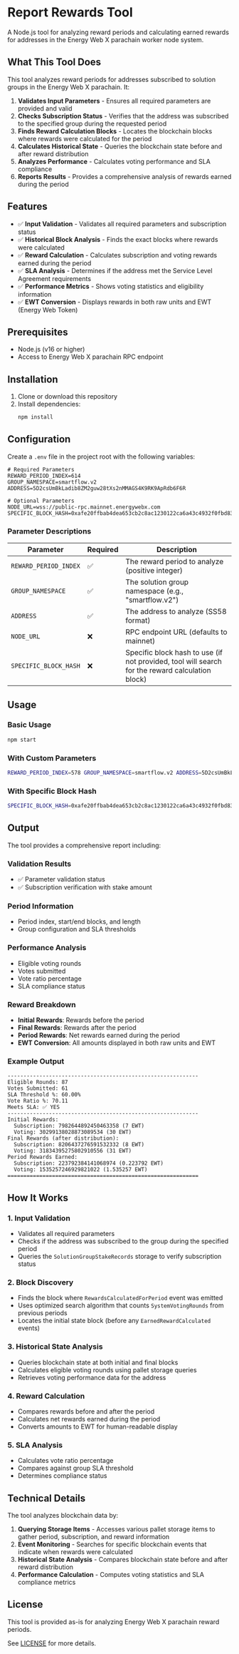 # Report Rewards Tool

A Node.js tool for analyzing reward periods and calculating earned rewards for addresses in the Energy Web X parachain worker node system.

## What This Tool Does

This tool analyzes reward periods for addresses subscribed to solution groups in the Energy Web X parachain. It:

1. **Validates Input Parameters** - Ensures all required parameters are provided and valid
2. **Checks Subscription Status** - Verifies that the address was subscribed to the specified group during the requested period
3. **Finds Reward Calculation Blocks** - Locates the blockchain blocks where rewards were calculated for the period
4. **Calculates Historical State** - Queries the blockchain state before and after reward distribution
5. **Analyzes Performance** - Calculates voting performance and SLA compliance
6. **Reports Results** - Provides a comprehensive analysis of rewards earned during the period

## Features

- ✅ **Input Validation** - Validates all required parameters and subscription status
- ✅ **Historical Block Analysis** - Finds the exact blocks where rewards were calculated
- ✅ **Reward Calculation** - Calculates subscription and voting rewards earned during the period
- ✅ **SLA Analysis** - Determines if the address met the Service Level Agreement requirements
- ✅ **Performance Metrics** - Shows voting statistics and eligibility information
- ✅ **EWT Conversion** - Displays rewards in both raw units and EWT (Energy Web Token)

## Prerequisites

- Node.js (v16 or higher)
- Access to Energy Web X parachain RPC endpoint

## Installation

1. Clone or download this repository
2. Install dependencies:
   ```bash
   npm install
   ```

## Configuration

Create a `.env` file in the project root with the following variables:

```env
# Required Parameters
REWARD_PERIOD_INDEX=614
GROUP_NAMESPACE=smartflow.v2
ADDRESS=5D2csUmBkLadib8ZM2guw28tXs2nMMAGS4K9RK9ApRdb6F6R

# Optional Parameters
NODE_URL=wss://public-rpc.mainnet.energywebx.com
SPECIFIC_BLOCK_HASH=0xafe20ffbab4dea653cb2c8ac1230122ca6a43c4932f0fbd83214230ec3db1326
```

### Parameter Descriptions

| Parameter             | Required | Description                                                                                     |
| --------------------- | -------- | ----------------------------------------------------------------------------------------------- |
| `REWARD_PERIOD_INDEX` | ✅       | The reward period to analyze (positive integer)                                                 |
| `GROUP_NAMESPACE`     | ✅       | The solution group namespace (e.g., "smartflow.v2")                                             |
| `ADDRESS`             | ✅       | The address to analyze (SS58 format)                                                            |
| `NODE_URL`            | ❌       | RPC endpoint URL (defaults to mainnet)                                                          |
| `SPECIFIC_BLOCK_HASH` | ❌       | Specific block hash to use (if not provided, tool will search for the reward calculation block) |

## Usage

### Basic Usage

```bash
npm start
```

### With Custom Parameters

```bash
REWARD_PERIOD_INDEX=578 GROUP_NAMESPACE=smartflow.v2 ADDRESS=5D2csUmBkLadib8ZM2guw28tXs2nMMAGS4K9RK9ApRdb6F6R npm start
```

### With Specific Block Hash

```bash
SPECIFIC_BLOCK_HASH=0xafe20ffbab4dea653cb2c8ac1230122ca6a43c4932f0fbd83214230ec3db1326 npm start
```

## Output

The tool provides a comprehensive report including:

### Validation Results

- ✅ Parameter validation status
- ✅ Subscription verification with stake amount

### Period Information

- Period index, start/end blocks, and length
- Group configuration and SLA thresholds

### Performance Analysis

- Eligible voting rounds
- Votes submitted
- Vote ratio percentage
- SLA compliance status

### Reward Breakdown

- **Initial Rewards**: Rewards before the period
- **Final Rewards**: Rewards after the period
- **Period Rewards**: Net rewards earned during the period
- **EWT Conversion**: All amounts displayed in both raw units and EWT

### Example Output

```
------------------------------------------------------------
Eligible Rounds: 87
Votes Submitted: 61
SLA Threshold %: 60.00%
Vote Ratio %: 70.11
Meets SLA: ✅ YES
------------------------------------------------------------
Initial Rewards:
  Subscription: 7982644892450463358 (7 EWT)
  Voting: 30299138028873089534 (30 EWT)
Final Rewards (after distribution):
  Subscription: 8206437276591532332 (8 EWT)
  Voting: 31834395275802910556 (31 EWT)
Period Rewards Earned:
  Subscription: 223792384141068974 (0.223792 EWT)
  Voting: 1535257246929821022 (1.535257 EWT)
============================================================
```

## How It Works

### 1. Input Validation

- Validates all required parameters
- Checks if the address was subscribed to the group during the specified period
- Queries the `SolutionGroupStakeRecords` storage to verify subscription status

### 2. Block Discovery

- Finds the block where `RewardsCalculatedForPeriod` event was emitted
- Uses optimized search algorithm that counts `SystemVotingRounds` from previous periods
- Locates the initial state block (before any `EarnedRewardCalculated` events)

### 3. Historical State Analysis

- Queries blockchain state at both initial and final blocks
- Calculates eligible voting rounds using pallet storage queries
- Retrieves voting performance data for the address

### 4. Reward Calculation

- Compares rewards before and after the period
- Calculates net rewards earned during the period
- Converts amounts to EWT for human-readable display

### 5. SLA Analysis

- Calculates vote ratio percentage
- Compares against group SLA threshold
- Determines compliance status

## Technical Details

The tool analyzes blockchain data by:

1. **Querying Storage Items** - Accesses various pallet storage items to gather period, subscription, and reward information
2. **Event Monitoring** - Searches for specific blockchain events that indicate when rewards were calculated
3. **Historical State Analysis** - Compares blockchain state before and after reward distribution
4. **Performance Calculation** - Computes voting statistics and SLA compliance metrics

## License

This tool is provided as-is for analyzing Energy Web X parachain reward periods.

See [LICENSE](LICENSE) for more details.
